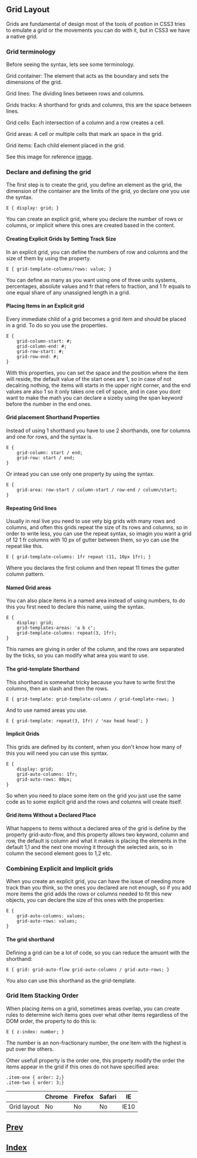## Grid Layout

Grids are fundamental of design most of the tools of postion in CSS3 tries to emulate a grid or the movements you can do with it, but in CSS3 we have a native grid.

### Grid terminology

Before seeing the syntax, lets see some terminology.

Grid container: The element that acts as the boundary and sets the dimensions of the grid.

Grid lines: The dividing lines between rows and columns.

Grids tracks: A shorthand for grids and columns, this are the space between lines.

Grid cells: Each intersection of a column and a row creates a cell.

Grid areas: A cell or multiple cells that mark an space in the grid.

Grid items: Each child element placed in the grid.

See this image for reference [image](src/image1.png).

### Declare and defining the grid

The first step is to create the grid, you define an element as the grid, the dimension of the container are the limits of the grid, yo declare one you use the syntax.

```
E { display: grid; }
```

You can create an explicit grid, where you declare the number of rows or columns, or implicit where this ones are created based in the content.

#### Creating Explicit Grids by Setting Track Size

In an explicit grid, you can define the numbers of row and columns and the size of them by using the property.

```
E { grid-template-columns/rows: value; }
```

You can define as many as you want using one of three units systems, percentages, absolute values and fr that refers to fraction, and 1 fr equals to one equal share of any unassigned length in a grid. 

#### Placing Items in an Explicit grid

Every immediate child of a grid becomes a grid item and should be placed in a grid. To do so you use the properties.

```
E {
    grid-column-start: #;
    grid-column-end: #;
    grid-row-start: #;
    grid-row-end: #;
}
```

With this properties, you can set the space and the position where the item will reside, the default value of the start ones are 1, so in case of not decalring nothing, the items will starts in the upper right corner, and the end values are also 1 so it only takes one cell of space, and in case you dont want to make the math you can declare a sizeby using the span keyword before the number in the end ones.

#### Grid placement Shorthand Properties

Instead of using 1 shorthand you have to use 2 shorthands, one for columns and one for rows, and the syntax is.

```
E {
    grid-column: start / end;
    grid-row: start / end;
}
```

Or intead you can use only one property by using the syntax.

```
E {
    grid-area: row-start / column-start / row-end / column/start;
}
```

#### Repeating Grid lines

Usually in real live you need to use vety big grids with many rows and columns, and often this grids repeat the size of its rows and columns, so in order to write less, you can use the repeat syntax, so imagin you want a grid of 12 1 fr columns with 10 px of gutter between them, so yo can use the repeat like this.

```
E { grid-template-columns: 1fr repeat (11, 10px 1fr); }
```

Where you declares the first column and then repeat 11 times the gutter column pattern.

#### Named Grid areas

You can also place items in a named area instead of using numbers, to do this you first need to declare this name, using the syntax.

```
E {
    display: grid;
    grid-templates-areas: 'a b c';
    grid-template-columns: repeat(3, 1fr);
}
```

This names are giving in order of the column, and the rows are separated by the ticks, so you can modify what area you want to use.

#### The grid-template Shorthand

This shorthand is somewhat tricky because you have to write first the columns, then an slash and then the rows.

```
E { grid-template: grid-template-columns / grid-template-rows; }
```

And to use named areas you use.

```
E { grid-template: repeat(3, 1fr) / 'nav head head'; }
```

#### Implicit Grids

This grids are defined by its content, when you don't know how many of this you will need you can use this syntax.

```
E {
    display: grid;
    grid-auto-columns: 1fr;
    grid-auto-rows: 80px;
}
```

So when you need to place some item on the grid you just use the same code as to some explicit grid and the rows and columns will create itself.

#### Grid items Without a Declared Place

What happens to items without a declared area of the grid is define by the property grid-auto-flow, and this property allows two keyword, column and row, the default is column and what it makes is placing the elements in the default 1,1 and the next one moving it through the selected axis, so in column the second element goes to 1,2 etc.

### Combining Explicit and Implicit grids

When you create an explicit grid, you can have the issue of needing more track than you think, so the ones you declared are not enough, so if you add more items the grid adds the rows or columns needed to fit this new objects, you can declare the size of this ones with the properties:

```
E {
    grid-auto-columns: values;
    grid-auto-rows: values;
}
```

#### The grid shorthand

Defining a grid can be a lot of code, so you can reduce the amuont with the shorthand:

```
E { grid: grid-auto-flow grid-auto-columns / grid-auto-rows; }
```

You also can use this shorthand as the grid-template.


### Grid Item Stacking Order

When placing items on a grid, sometimes areas overlap, you can create rules to determine wich items goes over what other items regardless of the DOM order, the property to do this is:

```
E { z-index: number; }
```

The number is an non-fractionary number, the one item with the highest is put over the others.

Other usefull property is the order one, this property modify the order the items appear in the grid if this ones do not have specified area:

```
.item-one { order: 2;}
.item-two { order: 3;}
```

|               | Chrome | Firefox | Safari |   IE |
| ------------- | ------ | ------- | ------ | ---- |
| Grid  layout  |   No   |    No   |   No   | IE10 |


## [Prev](https://github.com/IIKUYY/CSS/tree/main/Chapter15/Ch15.md)
## [Index](https://github.com/IIKUYY/CSS/tree/main/index.md)
